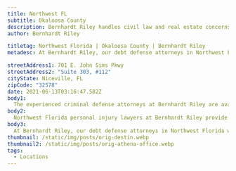```yaml
---
title: Northwest FL
subtitle: Okaloosa County
description: Bernhardt Riley handles civil law and real estate concerns in Northwest Florida.
author: Bernhardt Riley

titletag: Northwest Florida | Okaloosa County | Bernhardt Riley
metadesc: At Bernhardt Riley, our debt defense attorneys in Northwest Florida will make sure that you are safe from false allegations and make it an even playing field.

streetAddress1: 701 E. John Sims Pkwy
streetAddress2: "Suite 303, #112"
cityState: Niceville, FL
zipCode: "32578"
date: 2021-06-13T03:16:47.582Z
body1:
  The experienced criminal defense attorneys at Bernhardt Riley are available to consult about your alleged criminal offense. If criminal accusations have been made against you, it is wise to reach out to the expert criminal defense attorneys in Northwest Florida, Bernhardt Riley. Our criminal defense lawyers in Northwest Florida provide first-class criminal defense services you deserve. Moreover if you need counsel from a criminal defense lawyer in Northwest Florida, concerning an area of law not practiced by Bernhardt Riley, our Northwest Florida criminal defense lawyers will gladly refer your case to a reputable attorney with whom we associate personally and professionally.
body2:
  Northwest Florida personal injury lawyers at Bernhardt Riley provide expert guidance and legal counsel to help you navigate the challenges that follow a personal Injury accident. A personal injury attorney will help you achieve the best resolution possible, which includes the recovery of compensation you may be entitled. Your debt defense lawyer in Northwest Florida, the legal counsel at Bernhardt Riley, represents clients in various bankruptcy, debt collection, harassment, and foreclosure defenses Northwest Florida, Florida.
body3:
  At Bernhardt Riley, our debt defense attorneys in Northwest Florida will make sure that you are safe from false allegations and make it an even playing field. With the insight of a former collection agency attorney serving as your debt defense lawyer, you are much more likely to achieve a successful outcome.
thumbnail: /static/img/posts/orig-destin.webp
thumbnail2: /static/img/posts/orig-athena-office.webp
tags:
  - Locations
---
```

